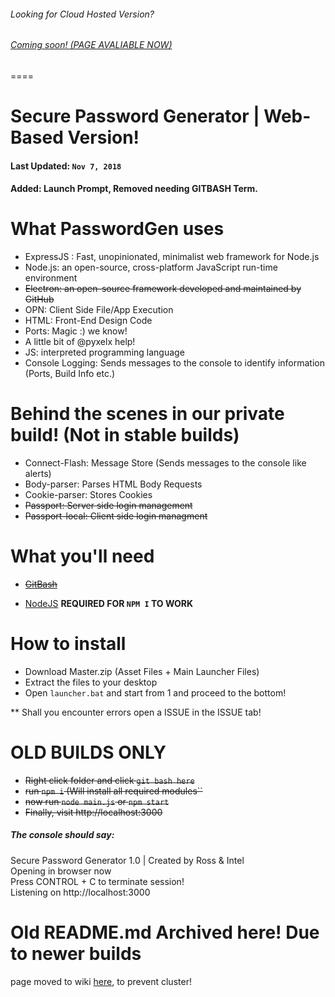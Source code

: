 ###### Looking for Cloud Hosted Version?
###### [Coming soon! (PAGE AVALIABLE NOW)](https://password-gen-cloud-hosted.ml)
====

Secure Password Generator | Web-Based Version!
======

#### Last Updated: ``Nov 7, 2018``
#### Added: Launch Prompt, Removed needing GITBASH Term.

# What PasswordGen uses
* ExpressJS : Fast, unopinionated, minimalist web framework for Node.js
* Node.js: an open-source, cross-platform JavaScript run-time environment
* ~~Electron: an open-source framework developed and maintained by GitHub~~
* OPN: Client Side File/App Execution
* HTML: Front-End Design Code
* Ports: Magic :) we know!
* A little bit of @pyxelx help!
* JS: interpreted programming language
* Console Logging: Sends messages to the console to identify information (Ports, Build Info etc.)

Behind the scenes in our private build! (Not in stable builds)
======

* Connect-Flash: Message Store (Sends messages to the console like alerts)
* Body-parser: Parses HTML Body Requests
* Cookie-parser: Stores Cookies
* ~~Passport: Server side login management~~
* ~~Passport-local: Client side login managment~~

 # What you'll need
 
 * ~~[GitBash](https://git-scm.com/)~~
 
 * [NodeJS](https://nodejs.org/en/) **REQUIRED FOR ``NPM I`` TO WORK**
 

# How to install

* Download Master.zip (Asset Files + Main Launcher Files)
* Extract the files to your desktop
* Open `launcher.bat` and start from 1 and proceed to the bottom!

** Shall you encounter errors open a ISSUE in the ISSUE tab!

 OLD BUILDS ONLY
======
* ~~Right click folder and click ``git bash here``~~
* ~~run ``npm i`` (Will install all required modules``~~
* ~~now run ``node main.js`` or ``npm start``~~
* ~~Finally, visit http://localhost:3000~~

##### The console should say: 

Secure Password Generator 1.0 | Created by Ross & Intel
<br/>
Opening in browser now
<br/>
Press CONTROL + C to terminate session!
<br/>
Listening on http://localhost:3000

Old README.md Archived here! Due to newer builds
====
page moved to wiki [here](https://github.com/RossMdevs/Password-Gen-Localhost/wiki/Old-Build-Tutorial), to prevent cluster!
